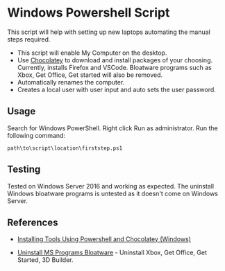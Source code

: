 # Windows Powershell Script
This script will help with setting up new laptops automating the manual steps required.
- This script will enable My Computer on the desktop.
- Use [Chocolatey](https://community.chocolatey.org/) to download and install packages of your choosing. 
Currently, installs Firefox and VSCode. Bloatware programs such as Xbox, Get Office, Get started will also be removed.
- Automatically renames the computer.
- Creates a local user with user input and auto sets the user password.

## Usage
Search for Windows PowerShell. Right click Run as administrator. 
Run the following command:

```
path\to\script\location\firststep.ps1
```

## Testing
Tested on Windows Server 2016 and working as expected. The uninstall Windows bloatware programs is untested as
it doesn't come on Windows Server.

## References
- [Installing Tools Using Powershell and Chocolatey (Windows)](
https://rafaelmedeiros94.medium.com/installing-tools-using-powershell-and-chocolatey-windows-60d02ff7a7b9)

- [Uninstall MS Programs Bloatware](https://www.onmsft.com/how-to/uninstall-your-programs-using-powershell) - Uninstall
Xbox, Get Office, Get Started, 3D Builder.
